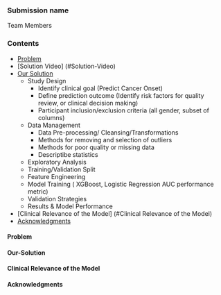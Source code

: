 ### Submission name

Team Members

### Contents

* [Problem](#Problem)
* [Solution Video] (#Solution-Video)
* [Our Solution](#Our-Solution)
  * Study Design
     * Identify clinical goal (Predict Cancer Onset)
     * Define prediction outcome (Identify risk factors for quality review, or clinical decision making)
     * Participant inclusion/exclusion criteria (all gender, subset of columns)
  * Data Management 
     * Data Pre-processing/ Cleansing/Transformations
      * Methods for removing and selection of outliers
      * Methods for poor quality or missing data
      * Descriptibe statistics
  * Exploratory Analysis
  * Training/Validation Split
  * Feature Engineering
  * Model Training ( XGBoost, Logistic Regression AUC performance metric)
  * Validation Strategies
  * Results & Model Performance
* [Clinical Relevance of the Model] (#Clinical Relevance of the Model)
* [Acknowledgments](#acknowledgments)

#### Problem

#### Our-Solution

#### Clinical Relevance of the Model

#### Acknowledgments
